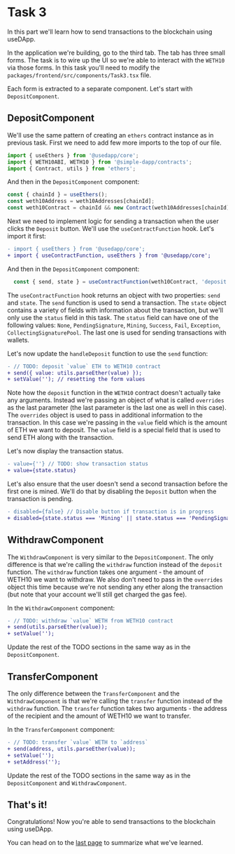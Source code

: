 # Task 3

In this part we'll learn how to send transactions to the blockchain using useDApp.

In the application we're building, go to the third tab. The tab has three small forms. The task is to wire up the UI so we're able to interact with the `WETH10` via those forms. In this task you'll need to modify the `packages/frontend/src/components/Task3.tsx` file.

Each form is extracted to a separate component. Let's start with `DepositComponent`.

## DepositComponent

We'll use the same pattern of creating an `ethers` contract instance as in previous task. First we need to add few more imports to the top of our file.

```ts
import { useEthers } from '@usedapp/core';
import { WETH10ABI, WETH10 } from '@simple-dapp/contracts';
import { Contract, utils } from 'ethers';
```

And then in the `DepositComponent` component:

```ts
const { chainId } = useEthers();
const weth10Address = weth10Addresses[chainId];
const weth10Contract = chainId && new Contract(weth10Addresses[chainId], WETH10ABI.abi) as WETH10;
```

Next we need to implement logic for sending a transaction when the user clicks the `Deposit` button. We'll use the `useContractFunction` hook. Let's import it first:

```diff
- import { useEthers } from '@usedapp/core';
+ import { useContractFunction, useEthers } from '@usedapp/core';
```

And then in the `DepositComponent` component:

```ts
  const { send, state } = useContractFunction(weth10Contract, 'deposit');
```

The `useContractFunction` hook returns an object with two properties: `send` and `state`. The `send` function is used to send a transaction. The `state` object contains a variety of fields with information about the transaction, but we'll only use the `status` field in this task. The `status` field can have one of the following values: `None`, `PendingSignature`, `Mining`, `Success`, `Fail`, `Exception`, `CollectingSignaturePool`. The last one is used for sending transactions with  wallets.

Let's now update the `handleDeposit` function to use the `send` function:

```diff
- // TODO: deposit `value` ETH to WETH10 contract
+ send({ value: utils.parseEther(value) });
+ setValue(''); // resetting the form values
```

Note how the `deposit` function in the `WETH10` contract doesn't actually take any arguments. Instead we're passing an object of what is called `overrides` as the last parameter (the last parameter is the last one as well in this case). The `overrides` object is used to pass in additional information to the transaction. In this case we're passing in the `value` field which is the amount of ETH we want to deposit. The `value` field is a special field that is used to send ETH along with the transaction.

Let's now display the transaction status.

```diff
- value={''} // TODO: show transaction status
+ value={state.status}
```

Let's also ensure that the user doesn't send a second transaction before the first one is mined. We'll do that by disabling the `Deposit` button when the transaction is pending.

```diff
- disabled={false} // Disable button if transaction is in progress
+ disabled={state.status === 'Mining' || state.status === 'PendingSignature'}
```

## WithdrawComponent

The `WithdrawComponent` is very similar to the `DepositComponent`. The only difference is that we're calling the `withdraw` function instead of the `deposit` function. The `withdraw` function takes one argument - the amount of WETH10 we want to withdraw. We also don't need to pass in the `overrides` object this time because we're not sending any ether along the transaction (but note that your account we'll still get charged the gas fee).

In the `WithdrawComponent` component:

```diff
- // TODO: withdraw `value` WETH from WETH10 contract
+ send(utils.parseEther(value));
+ setValue('');
```

Update the rest of the TODO sections in the same way as in the `DepositComponent`.

## TransferComponent

The only difference between the `TransferComponent` and the `WithdrawComponent` is that we're calling the `transfer` function instead of the `withdraw` function. The `transfer` function takes two arguments - the address of the recipient and the amount of WETH10 we want to transfer.

In the `TransferComponent` component:

```diff
- // TODO: transfer `value` WETH to `address`
+ send(address, utils.parseEther(value));
+ setValue('');
+ setAddress('');
```

Update the rest of the TODO sections in the same way as in the `DepositComponent` and `WithdrawComponent`.

## That's it!

Congratulations! Now you're able to send transactions to the blockchain using useDApp.

You can head on to the [last page](./Summary) to summarize what we've learned.
